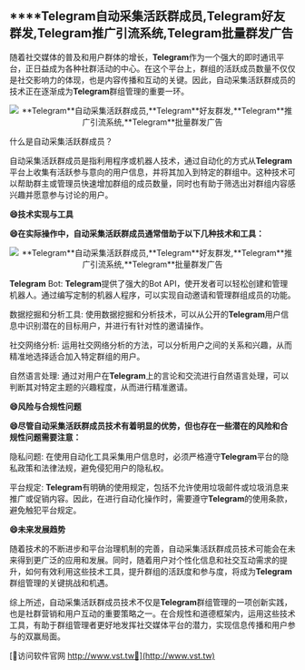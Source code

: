 ## ****Telegram**自动采集活跃群成员,**Telegram**好友群发,**Telegram**推广引流系统,**Telegram**批量群发广告**

随着社交媒体的普及和用户群体的增长，**Telegram**作为一个强大的即时通讯平台，正日益成为各种社群活动的中心。在这个平台上，群组的活跃成员数量不仅仅是社交影响力的体现，也是内容传播和互动的关键。因此，自动采集活跃群成员的技术正在逐渐成为**Telegram**群组管理的重要一环。

 <center><img src="https://vst.tw/MP4/tuiguang/png/6.png" alt="**Telegram**自动采集活跃群成员,**Telegram**好友群发,**Telegram**推广引流系统,**Telegram**批量群发广告"></center>

什么是自动采集活跃群成员？

自动采集活跃群成员是指利用程序或机器人技术，通过自动化的方式从**Telegram**平台上收集有活跃参与意向的用户信息，并将其加入到特定的群组中。这种技术可以帮助群主或管理员快速增加群组的成员数量，同时也有助于筛选出对群组内容感兴趣并愿意参与讨论的用户。

**😄技术实现与工具**

**😄在实际操作中，自动采集活跃群成员通常借助于以下几种技术和工具：**

 <center><img src="https://vst.tw/MP4/tuiguang/png/5.png" alt="**Telegram**自动采集活跃群成员,**Telegram**好友群发,**Telegram**推广引流系统,**Telegram**批量群发广告"></center>

**Telegram** Bot: **Telegram**提供了强大的Bot API，使开发者可以轻松创建和管理机器人。通过编写定制的机器人程序，可以实现自动邀请和管理群组成员的功能。

数据挖掘和分析工具: 使用数据挖掘和分析技术，可以从公开的**Telegram**用户信息中识别潜在的目标用户，并进行有针对性的邀请操作。

社交网络分析: 运用社交网络分析的方法，可以分析用户之间的关系和兴趣，从而精准地选择适合加入特定群组的用户。

自然语言处理: 通过对用户在**Telegram**上的言论和交流进行自然语言处理，可以判断其对特定主题的兴趣程度，从而进行精准邀请。

**😄风险与合规性问题**

**😄尽管自动采集活跃群成员技术有着明显的优势，但也存在一些潜在的风险和合规性问题需要注意：**

隐私问题: 在使用自动化工具采集用户信息时，必须严格遵守**Telegram**平台的隐私政策和法律法规，避免侵犯用户的隐私权。

平台规定: **Telegram**有明确的使用规定，包括不允许使用垃圾邮件或垃圾消息来推广或促销内容。因此，在进行自动化操作时，需要遵守**Telegram**的使用条款，避免触犯平台规定。

**😄未来发展趋势**

随着技术的不断进步和平台治理机制的完善，自动采集活跃群成员技术可能会在未来得到更广泛的应用和发展。同时，随着用户对个性化信息和社交互动需求的提升，如何有效利用这些技术工具，提升群组的活跃度和参与度，将成为**Telegram**群组管理的关键挑战和机遇。

综上所述，自动采集活跃群成员技术不仅是**Telegram**群组管理的一项创新实践，也是社群营销和用户互动的重要策略之一。在合规性和道德框架内，运用这些技术工具，有助于群组管理者更好地发挥社交媒体平台的潜力，实现信息传播和用户参与的双赢局面。


[👻访问软件官网 http://www.vst.tw👻](http://www.vst.tw)
